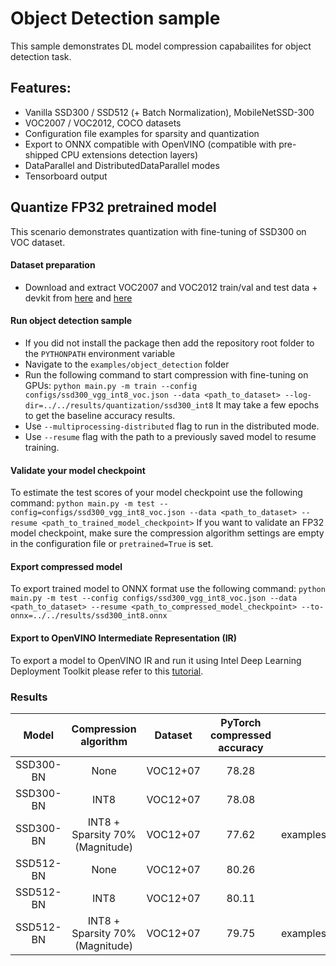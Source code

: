 # Object Detection sample
This sample demonstrates DL model compression capabailites for object detection task.

## Features:
- Vanilla SSD300 / SSD512 (+ Batch Normalization), MobileNetSSD-300
- VOC2007 / VOC2012, COCO datasets
- Configuration file examples for sparsity and quantization
- Export to ONNX compatible with OpenVINO (compatible with pre-shipped CPU extensions detection layers)
- DataParallel and DistributedDataParallel modes
- Tensorboard output

## Quantize FP32 pretrained model
This scenario demonstrates quantization with fine-tuning of SSD300 on VOC dataset.

#### Dataset preparation
- Download and extract VOC2007 and VOC2012 train/val and test data + devkit from [here](http://host.robots.ox.ac.uk/pascal/VOC/voc2012/index.html#devkit) and [here](http://host.robots.ox.ac.uk/pascal/VOC/voc2007/index.html#devkit)

#### Run object detection sample
- If you did not install the package then add the repository root folder to the `PYTHONPATH` environment variable
- Navigate to the `examples/object_detection` folder
- Run the following command to start compression with fine-tuning on GPUs:
`python main.py -m train --config configs/ssd300_vgg_int8_voc.json --data <path_to_dataset> --log-dir=../../results/quantization/ssd300_int8`
It may take a few epochs to get the baseline accuracy results.
- Use `--multiprocessing-distributed` flag to run in the distributed mode.
- Use `--resume` flag with the path to a previously saved model to resume training.

#### Validate your model checkpoint
To estimate the test scores of your model checkpoint use the following command:
`python main.py -m test --config=configs/ssd300_vgg_int8_voc.json --data <path_to_dataset> --resume <path_to_trained_model_checkpoint>`
If you want to validate an FP32 model checkpoint, make sure the compression algorithm settings are empty in the configuration file or `pretrained=True` is set.

#### Export compressed model
To export trained model to ONNX format use the following command:
`python main.py -m test --config configs/ssd300_vgg_int8_voc.json --data <path_to_dataset> --resume <path_to_compressed_model_checkpoint> --to-onnx=../../results/ssd300_int8.onnx`

#### Export to OpenVINO Intermediate Representation (IR)

To export a model to OpenVINO IR and run it using Intel Deep Learning Deployment Toolkit please refer to this [tutorial](https://software.intel.com/en-us/openvino-toolkit).

### Results

|Model|Compression algorithm|Dataset|PyTorch compressed accuracy|Config path|PyTorch checkpoint|
| :---: | :---: | :---: | :---: | :---: | :---: |
|SSD300-BN|None|VOC12+07|78.28|examples/object_detection/configs/ssd300_vgg_voc.json|[Link](https://storage.openvinotoolkit.org/repositories/nncf/models/v1.5.0/ssd300_vgg_voc.pth)|
|SSD300-BN|INT8|VOC12+07|78.08|examples/object_detection/configs/ssd300_vgg_voc_int8.json|[Link](https://storage.openvinotoolkit.org/repositories/nncf/models/v1.5.0/ssd300_vgg_voc_int8.pth)|
|SSD300-BN|INT8 + Sparsity 70% (Magnitude)|VOC12+07|77.62|examples/object_detection/configs/ssd300_vgg_voc_magnitude_sparsity_int8.json|[Link](https://storage.openvinotoolkit.org/repositories/nncf/models/v1.5.0/ssd300_vgg_voc_magnitude_sparsity_int8.pth)|
|SSD512-BN|None|VOC12+07|80.26|examples/object_detection/configs/ssd512_vgg_voc.json|[Link](https://storage.openvinotoolkit.org/repositories/nncf/models/v1.5.0/ssd512_vgg_voc.pth)|
|SSD512-BN|INT8|VOC12+07|80.11|examples/object_detection/configs/ssd512_vgg_voc_int8.json|[Link](https://storage.openvinotoolkit.org/repositories/nncf/models/v1.5.0/ssd512_vgg_voc_int8.pth)|
|SSD512-BN|INT8 + Sparsity 70% (Magnitude)|VOC12+07|79.75|examples/object_detection/configs/ssd512_vgg_voc_magnitude_sparsity_int8.json|[Link](https://storage.openvinotoolkit.org/repositories/nncf/models/v1.5.0/ssd512_vgg_voc_magnitude_sparsity_int8.pth)|
